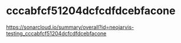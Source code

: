 # cccabfcf51204dcfcdfdcebfacone
https://sonarcloud.io/summary/overall?id=neojarvis-testing_cccabfcf51204dcfcdfdcebfacone

